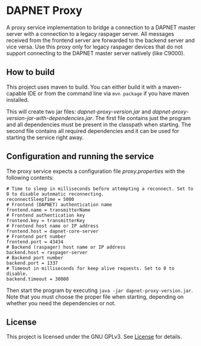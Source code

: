 # DAPNET Proxy
A proxy service implementation to bridge a connection to a DAPNET master server with a connection to a legacy raspager server.
All messages received from the frontend server are forwarded to the backend server and vice versa. Use this proxy only for
legacy raspager devices that do not support connecting to the DAPNET master server natively (like C9000).

## How to build
This project uses maven to build. You can either build it with a maven-capable IDE or from the command line via `mvn package` if you have maven installed.

This will create two jar files: _dapnet-proxy-version.jar_ and _dapnet-proxy-version-jar-with-dependencies.jar_. The first
file contains just the program and all dependencies must be present in the classpath when starting. The second file contains
all required dependencies and it can be used for starting the service right away.

## Configuration and running the service
The proxy service expects a configuration file _proxy.properties_ with the following contents:

```
# Time to sleep in milliseconds before attempting a reconnect. Set to 0 to disable automatic reconnecting.
reconnectSleepTime = 5000
# Frontend (DAPNET) authentication name
frontend.name = transmitterName
# Frontend authentication key
frontend.key = transmitterKey
# Frontend host name or IP address
frontend.host = dapnet-core-server
# Frontend port number
frontend.port = 43434
# Backend (raspager) host name or IP address
backend.host = raspager-server
# Backend port number
backend.port = 1337
# Timeout in milliseconds for keep alive requests. Set to 0 to disable.
backend.timeout = 30000
```

Then start the program by executing `java -jar dapnet-proxy-version.jar`. Note that you must choose the proper file when starting, depending on whether you need the dependencies or not.

## License
This project is licensed under the GNU GPLv3. See [License](LICENSE.txt) for details.
